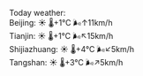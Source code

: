 Today weather:  
Beijing: ☀️   🌡️+1°C 🌬️↑11km/h  
Tianjin: ☀️   🌡️+1°C 🌬️↖15km/h  
Shijiazhuang: ☀️   🌡️+4°C 🌬️↙5km/h  
Tangshan: ☀️   🌡️+3°C 🌬️↗5km/h  
